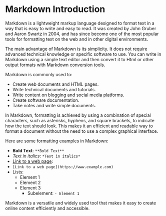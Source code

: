 # Markdown Introduction

Markdown is a lightweight markup language designed to format text in a way that is easy to write and easy to read. It was created by John Gruber and Aaron Swartz in 2004, and has since become one of the most popular tools for formatting text on the web and in other digital environments.

The main advantage of Markdown is its simplicity. It does not require advanced technical knowledge or specific software to use. You can write in Markdown using a simple text editor and then convert it to Html or other output formats with Markdown conversion tools.

Markdown is commonly used to:

- Create web documents and HTML pages.
- Write technical documents and tutorials.
- Write content on blogging and social media platforms.
- Create software documentation.
- Take notes and write simple documents.

In Markdown, formatting is achieved by using a combination of special characters, such as asterisks, hyphens, and square brackets, to indicate how the text should look. This makes it an efficient and readable way to format a document without the need to use a complex graphical interface.

Here are some formatting examples in Markdown:

- **Bold Text**: `**Bold Text**`
- _Text in italics_: `*Text in italics*`
- [Link to a web page](https://www.example.com):
- `[Link to a web page](https://www.example.com)`
- Lists:
  - Element 1
  - Element 2
  - Element 3
    - Subelement: `- Element 1`

Markdown is a versatile and widely used tool that makes it easy to create online content efficiently and accessible.
